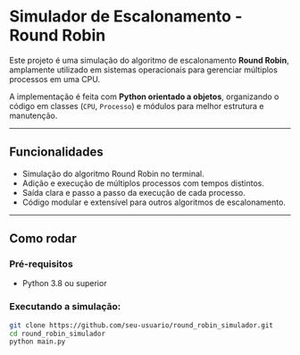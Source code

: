 # Simulador de Escalonamento - Round Robin

Este projeto é uma simulação do algoritmo de escalonamento **Round Robin**, amplamente utilizado em sistemas operacionais para gerenciar múltiplos processos em uma CPU.

A implementação é feita com **Python orientado a objetos**, organizando o código em classes (`CPU`, `Processo`) e módulos para melhor estrutura e manutenção.

---

## Funcionalidades

- Simulação do algoritmo Round Robin no terminal.
- Adição e execução de múltiplos processos com tempos distintos.
- Saída clara e passo a passo da execução de cada processo.
- Código modular e extensível para outros algoritmos de escalonamento.

---

## Como rodar

### Pré-requisitos
- Python 3.8 ou superior

### Executando a simulação:

```bash
git clone https://github.com/seu-usuario/round_robin_simulador.git
cd round_robin_simulador
python main.py
